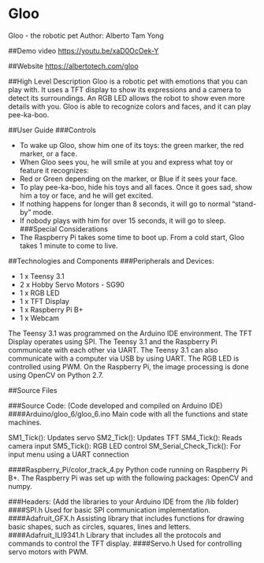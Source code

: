 # Gloo
Gloo - the robotic pet
Author: Alberto Tam Yong

##Demo video
https://youtu.be/xaD0OcOek-Y

##Website
https://albertotech.com/gloo

##High Level Description
Gloo is a robotic pet with emotions that you can play with. It uses a TFT display to show its expressions and a camera to detect its surroundings. An RGB LED allows the robot to show even more details with you. Gloo is able to recognize colors and faces, and it can play pee-ka-boo.

##User Guide
###Controls
- To wake up Gloo, show him one of its toys: the green marker, the red marker, or a face.
- When Gloo sees you, he will smile at you and express what toy or feature it recognizes:
- Red or Green depending on the marker, or Blue if it sees your face.
- To play pee-ka-boo, hide his toys and all faces. Once it goes sad, show him a toy or face, and he will get excited.
- If nothing happens for longer than 8 seconds, it will go to normal “stand-by” mode.
- If nobody plays with him for over 15 seconds, it will go to sleep.
###Special Considerations
- The Raspberry Pi takes some time to boot up. From a cold start, Gloo takes 1 minute to come to live.

##Technologies and Components
###Peripherals and Devices:
- 1 x Teensy 3.1
- 2 x Hobby Servo Motors - SG90
- 1 x RGB LED
- 1 x TFT Display
- 1 x Raspberry Pi B+
- 1 x Webcam 

The Teensy 3.1 was programmed on the Arduino IDE environment. The TFT Display operates using SPI. The Teensy 3.1 and the Raspberry Pi communicate with each other via UART. The Teensy 3.1 can also communicate with a computer via USB by using UART. The RGB LED is controlled using PWM. On the Raspberry Pi, the image processing is done using OpenCV on Python 2.7.

##Source Files

###Source Code: (Code developed and compiled on Arduino IDE)
####Arduino/gloo_6/gloo_6.ino
Main code with all the functions and state machines.

SM1_Tick(): Updates servo
SM2_Tick(): Updates TFT
SM4_Tick(): Reads camera input
SM5_Tick(): RGB LED control
SM_Serial_Check_Tick(): For input menu using a UART connection

####Raspberry_Pi/color_track_4.py
Python code running on Raspberry Pi B+. The Raspberry Pi was set up with the following packages: OpenCV and numpy.

###Headers: (Add the libraries to your Arduino IDE from the /lib folder)
####SPI.h
Used for basic SPI communication implementation.
####Adafruit_GFX.h
Assisting library that includes functions for drawing basic shapes, such as circles, squares, lines and letters.
####Adafruit_ILI9341.h
Library that includes all the protocols and commands to control the TFT display.
####Servo.h
Used for controlling servo motors with PWM.
